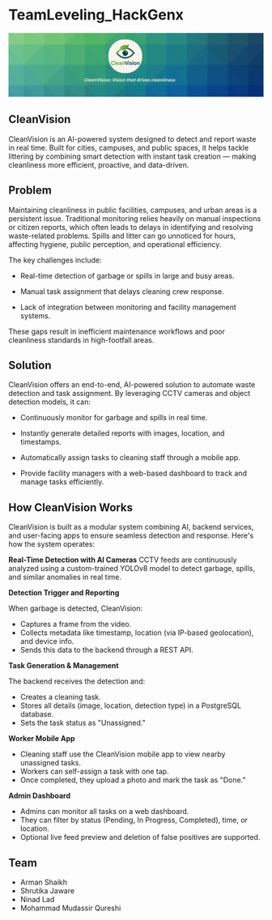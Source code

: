 # TeamLeveling_HackGenx

![cleanvision banner](assets/images/CleanVisionimg.png)

## CleanVision

CleanVision is an AI-powered system designed to detect and report waste in real time. Built for cities, campuses, and public spaces, it helps tackle littering by combining smart detection with instant task creation — making cleanliness more efficient, proactive, and data-driven.

## Problem

Maintaining cleanliness in public facilities, campuses, and urban areas is a persistent issue. Traditional monitoring relies heavily on manual inspections or citizen reports, which often leads to delays in identifying and resolving waste-related problems. Spills and litter can go unnoticed for hours, affecting hygiene, public perception, and operational efficiency.

The key challenges include:

 - Real-time detection of garbage or spills in large and busy areas.

 - Manual task assignment that delays cleaning crew response.

 - Lack of integration between monitoring and facility management systems.


These gaps result in inefficient maintenance workflows and poor cleanliness standards in high-footfall areas.

## Solution


CleanVision offers an end-to-end, AI-powered solution to automate waste detection and task assignment. By leveraging CCTV cameras and object detection models, it can:

 - Continuously monitor for garbage and spills in real time.

 - Instantly generate detailed reports with images, location, and timestamps.

 - Automatically assign tasks to cleaning staff through a mobile app.

 - Provide facility managers with a web-based dashboard to track and manage tasks efficiently.

## How CleanVision Works

CleanVision is built as a modular system combining AI, backend services, and user-facing apps to ensure seamless detection and response. Here's how the system operates:

**Real-Time Detection with AI Cameras**
CCTV feeds are continuously analyzed using a custom-trained YOLOv8 model to detect garbage, spills, and similar anomalies in real time.


**Detection Trigger and Reporting**

When garbage is detected, CleanVision:
 - Captures a frame from the video.
 - Collects metadata like timestamp, location (via IP-based geolocation), and device info.
 - Sends this data to the backend through a REST API.



**Task Generation & Management**

The backend receives the detection and:
 - Creates a cleaning task.
 - Stores all details (image, location, detection type) in a PostgreSQL database.
 - Sets the task status as "Unassigned."



**Worker Mobile App**

 - Cleaning staff use the CleanVision mobile app to view nearby unassigned tasks.
 - Workers can self-assign a task with one tap.
 - Once completed, they upload a photo and mark the task as "Done."



**Admin Dashboard**

 - Admins can monitor all tasks on a web dashboard.
 - They can filter by status (Pending, In Progress, Completed), time, or location.
 - Optional live feed preview and deletion of false positives are supported.

## Team
 - Arman Shaikh
 - Shrutika Jaware
 - Ninad Lad
 - Mohammad Mudassir Qureshi

